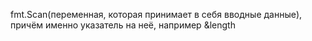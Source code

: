 
fmt.Scan(переменная, которая принимает в себя вводные данные), причём именно указатель на неё, например &length
